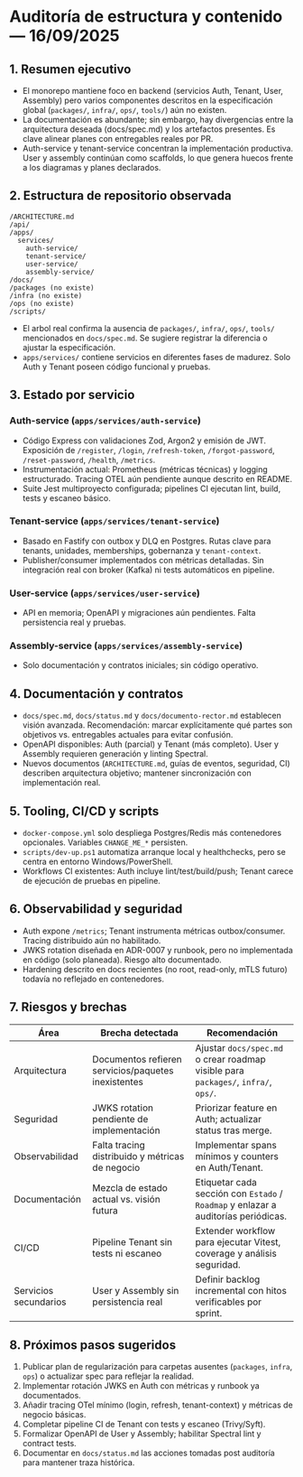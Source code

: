 # Auditoría de estructura y contenido — 16/09/2025

## 1. Resumen ejecutivo
- El monorepo mantiene foco en backend (servicios Auth, Tenant, User, Assembly) pero varios componentes descritos en la especificación global (`packages/`, `infra/`, `ops/`, `tools/`) aún no existen.
- La documentación es abundante; sin embargo, hay divergencias entre la arquitectura deseada (docs/spec.md) y los artefactos presentes. Es clave alinear planes con entregables reales por PR.
- Auth-service y tenant-service concentran la implementación productiva. User y assembly continúan como scaffolds, lo que genera huecos frente a los diagramas y planes declarados.

## 2. Estructura de repositorio observada
```
/ARCHITECTURE.md
/api/
/apps/
  services/
    auth-service/
    tenant-service/
    user-service/
    assembly-service/
/docs/
/packages (no existe)
/infra (no existe)
/ops (no existe)
/scripts/
```
- El arbol real confirma la ausencia de `packages/`, `infra/`, `ops/`, `tools/` mencionados en `docs/spec.md`. Se sugiere registrar la diferencia o ajustar la especificación.
- `apps/services/` contiene servicios en diferentes fases de madurez. Solo Auth y Tenant poseen código funcional y pruebas.

## 3. Estado por servicio
### Auth-service (`apps/services/auth-service`)
- Código Express con validaciones Zod, Argon2 y emisión de JWT. Exposición de `/register`, `/login`, `/refresh-token`, `/forgot-password`, `/reset-password`, `/health`, `/metrics`.
- Instrumentación actual: Prometheus (métricas técnicas) y logging estructurado. Tracing OTEL aún pendiente aunque descrito en README.
- Suite Jest multiproyecto configurada; pipelines CI ejecutan lint, build, tests y escaneo básico.

### Tenant-service (`apps/services/tenant-service`)
- Basado en Fastify con outbox y DLQ en Postgres. Rutas clave para tenants, unidades, memberships, gobernanza y `tenant-context`.
- Publisher/consumer implementados con métricas detalladas. Sin integración real con broker (Kafka) ni tests automáticos en pipeline.

### User-service (`apps/services/user-service`)
- API en memoria; OpenAPI y migraciones aún pendientes. Falta persistencia real y pruebas.

### Assembly-service (`apps/services/assembly-service`)
- Solo documentación y contratos iniciales; sin código operativo.

## 4. Documentación y contratos
- `docs/spec.md`, `docs/status.md` y `docs/documento-rector.md` establecen visión avanzada. Recomendación: marcar explícitamente qué partes son objetivos vs. entregables actuales para evitar confusión.
- OpenAPI disponibles: Auth (parcial) y Tenant (más completo). User y Assembly requieren generación y linting Spectral.
- Nuevos documentos (`ARCHITECTURE.md`, guías de eventos, seguridad, CI) describen arquitectura objetivo; mantener sincronización con implementación real.

## 5. Tooling, CI/CD y scripts
- `docker-compose.yml` solo despliega Postgres/Redis más contenedores opcionales. Variables `CHANGE_ME_*` persisten.
- `scripts/dev-up.ps1` automatiza arranque local y healthchecks, pero se centra en entorno Windows/PowerShell.
- Workflows CI existentes: Auth incluye lint/test/build/push; Tenant carece de ejecución de pruebas en pipeline.

## 6. Observabilidad y seguridad
- Auth expone `/metrics`; Tenant instrumenta métricas outbox/consumer. Tracing distribuido aún no habilitado.
- JWKS rotation diseñada en ADR-0007 y runbook, pero no implementada en código (solo planeada). Riesgo alto documentado.
- Hardening descrito en docs recientes (no root, read-only, mTLS futuro) todavía no reflejado en contenedores.

## 7. Riesgos y brechas
| Área | Brecha detectada | Recomendación |
|------|-----------------|---------------|
| Arquitectura | Documentos refieren servicios/paquetes inexistentes | Ajustar `docs/spec.md` o crear roadmap visible para `packages/`, `infra/`, `ops/`. |
| Seguridad | JWKS rotation pendiente de implementación | Priorizar feature en Auth; actualizar status tras merge. |
| Observabilidad | Falta tracing distribuido y métricas de negocio | Implementar spans mínimos y counters en Auth/Tenant. |
| Documentación | Mezcla de estado actual vs. visión futura | Etiquetar cada sección con `Estado` / `Roadmap` y enlazar a auditorías periódicas. |
| CI/CD | Pipeline Tenant sin tests ni escaneo | Extender workflow para ejecutar Vitest, coverage y análisis seguridad. |
| Servicios secundarios | User y Assembly sin persistencia real | Definir backlog incremental con hitos verificables por sprint. |

## 8. Próximos pasos sugeridos
1. Publicar plan de regularización para carpetas ausentes (`packages`, `infra`, `ops`) o actualizar spec para reflejar la realidad.
2. Implementar rotación JWKS en Auth con métricas y runbook ya documentados.
3. Añadir tracing OTel mínimo (login, refresh, tenant-context) y métricas de negocio básicas.
4. Completar pipeline CI de Tenant con tests y escaneo (Trivy/Syft).
5. Formalizar OpenAPI de User y Assembly; habilitar Spectral lint y contract tests.
6. Documentar en `docs/status.md` las acciones tomadas post auditoría para mantener traza histórica.
